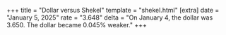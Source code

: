 +++
title = "Dollar versus Shekel"
template = "shekel.html"
[extra]
date = "January  5, 2025"
rate = "3.648"
delta = "On January  4, the dollar was 3.650. The dollar became 0.045% weaker."
+++
